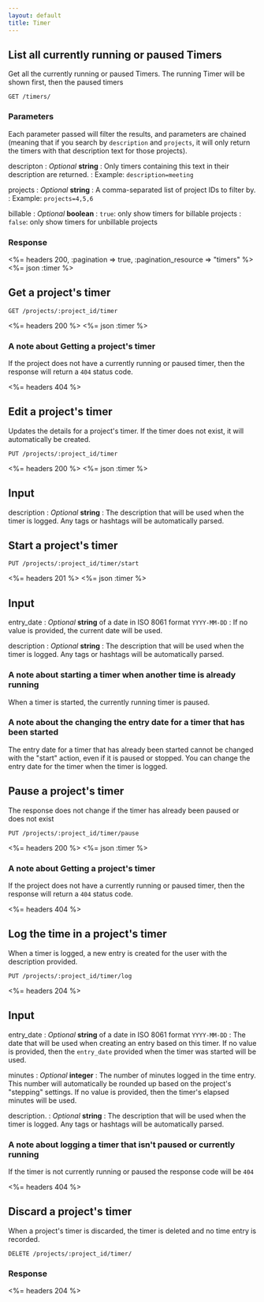 ```yaml
---
layout: default
title: Timer
---
```


## List all currently running or paused Timers

Get all the currently running or paused Timers. The running Timer will be shown first, then the paused timers

~~~
GET /timers/
~~~

### Parameters

Each parameter passed will filter the results, and parameters are chained (meaning that if you search by `description` and `projects`, it will only return the timers with that description text for those projects).

descripton
: *Optional* **string**
: Only timers containing this text in their description are returned.
: Example: `description=meeting`

projects
: *Optional* **string**
: A comma-separated list of project IDs to filter by.
: Example: `projects=4,5,6`

billable
: *Optional* **boolean**
: `true`: only show timers for billable projects
: `false`: only show timers for unbillable projects

### Response

<%= headers 200, :pagination => true, :pagination_resource => "timers" %>
<%= json :timer %>

## Get a project's timer

~~~
GET /projects/:project_id/timer
~~~

<%= headers 200 %>
<%= json :timer %>

### A note about Getting a project's timer

If the project does not have a currently running or paused timer, then the response will return a `404` status code.

<%= headers 404 %>

## Edit a project's timer

Updates the details for a project's timer. If the timer does not exist, it will automatically be created.

~~~
PUT /projects/:project_id/timer
~~~

<%= headers 200 %>
<%= json :timer %>

## Input

description
: *Optional* **string**
: The description that will be used when the timer is logged. Any tags or hashtags will be automatically parsed.

## Start a project's timer

~~~
PUT /projects/:project_id/timer/start
~~~

<%= headers 201 %>
<%= json :timer %>

## Input

entry_date
: *Optional* **string** of a date in ISO 8061 format `YYYY-MM-DD`
: If no value is provided, the current date will be used.

description
: *Optional* **string**
: The description that will be used when the timer is logged. Any tags or hashtags will be automatically parsed.

### A note about starting a timer when another time is already running

When a timer is started, the currently running timer is paused.

### A note about the changing the entry date for a timer that has been started

The entry date for a timer that has already been started cannot be changed with the "start" action, even if it is paused or stopped. You can change the entry date for the timer when the timer is logged.

## Pause a project's timer

The response does not change if the timer has already been paused or does not exist

~~~
PUT /projects/:project_id/timer/pause
~~~

<%= headers 200 %>
<%= json :timer %>

### A note about Getting a project's timer

If the project does not have a currently running or paused timer, then the response will return a `404` status code.

<%= headers 404 %>

## Log the time in a project's timer

When a timer is logged, a new entry is created for the user with the description provided.


~~~
PUT /projects/:project_id/timer/log
~~~

<%= headers 204 %>

## Input

entry_date
: *Optional* **string** of a date in ISO 8061 format `YYYY-MM-DD`
: The date that will be used when creating an entry based on this timer. If no value is provided, then the `entry_date` provided when the timer was started will be used.

minutes
: *Optional* **integer**
: The number of minutes logged in the time entry. This number will automatically be rounded up based on the project's "stepping" settings. If no value is provided, then the timer's elapsed minutes will be used.

description.
: *Optional* **string**
: The description that will be used when the timer is logged. Any tags or hashtags will be automatically parsed.

### A note about logging a timer that isn't paused or currently running

If the timer is not currently running or paused the response code will be `404`

<%= headers 404 %>


## Discard a project's timer

When a project's timer is discarded, the timer is deleted and no time entry is recorded.

~~~
DELETE /projects/:project_id/timer/
~~~

### Response

<%= headers 204 %>